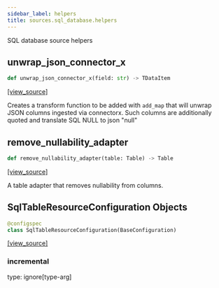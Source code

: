 ```yaml
---
sidebar_label: helpers
title: sources.sql_database.helpers
---
```


SQL database source helpers

## unwrap\_json\_connector\_x

```python
def unwrap_json_connector_x(field: str) -> TDataItem
```

[[view_source]](https://github.com/dlt-hub/dlt/blob/f0690715274590fc4cacf1165e3661aaa7af1c15/dlt/sources/sql_database/helpers.py#L319)

Creates a transform function to be added with `add_map` that will unwrap JSON columns
ingested via connectorx. Such columns are additionally quoted and translate SQL NULL to json "null"

## remove\_nullability\_adapter

```python
def remove_nullability_adapter(table: Table) -> Table
```

[[view_source]](https://github.com/dlt-hub/dlt/blob/f0690715274590fc4cacf1165e3661aaa7af1c15/dlt/sources/sql_database/helpers.py#L341)

A table adapter that removes nullability from columns.

## SqlTableResourceConfiguration Objects

```python
@configspec
class SqlTableResourceConfiguration(BaseConfiguration)
```

[[view_source]](https://github.com/dlt-hub/dlt/blob/f0690715274590fc4cacf1165e3661aaa7af1c15/dlt/sources/sql_database/helpers.py#L394)

### incremental

type: ignore[type-arg]

